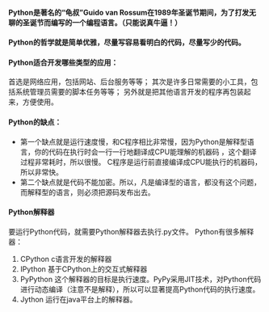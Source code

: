 #### Python是著名的“龟叔”Guido van Rossum在1989年圣诞节期间，为了打发无聊的圣诞节而编写的一个编程语言。（只能说真牛逼！）
#### Python的哲学就是简单优雅，尽量写容易看明白的代码，尽量写少的代码。

#### Python适合开发哪些类型的应用：

首选是网络应用，包括网站、后台服务等等；
其次是许多日常需要的小工具，包括系统管理员需要的脚本任务等等；
另外就是把其他语言开发的程序再包装起来，方便使用。

#### Python的缺点：
- 第一个缺点就是运行速度慢，和C程序相比非常慢，因为Python是解释型语言，你的代码在执行时会一行一行地翻译成CPU能理解的机器码
，这个翻译过程非常耗时，所以很慢。
C程序是运行前直接编译成CPU能执行的机器码，所以非常快。
- 第二个缺点就是代码不能加密。所以，凡是编译型的语言，都没有这个问题，而解释型的语言，则必须把源码发布出去。

#### Python解释器
要运行Python代码，就需要Python解释器去执行.py文件。
Python有很多解释器：
1. CPython
c语言开发的解释器
2. IPython
基于CPython上的交互式解释器
3. PyPython
这个解释器的目标是执行速度。PyPy采用JIT技术，对Python代码进行动态编译（注意不是解释），所以可以显著提高Python代码的执行速度。
4. Jython
运行在java平台上的解释器。